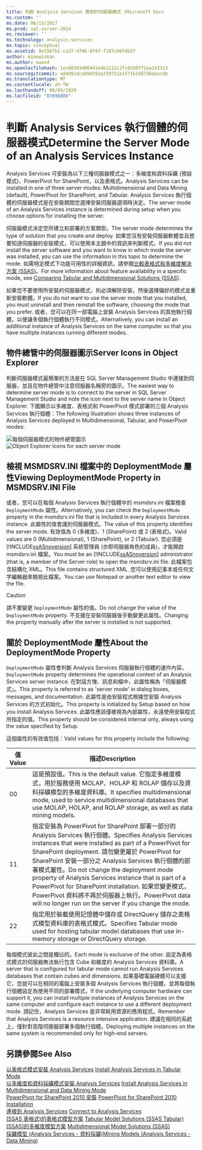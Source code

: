 ```yaml
---
title: 判斷 Analysis Services 實例的伺服器模式 |Microsoft Docs
ms.custom: ''
ms.date: 06/13/2017
ms.prod: sql-server-2014
ms.reviewer: ''
ms.technology: analysis-services
ms.topic: conceptual
ms.assetid: 9e556fb1-ca37-4f06-8f8f-f187cb0fdb37
author: minewiskan
ms.author: owend
ms.openlocfilehash: 1ec68383d00441e4b1212c2fc03d07f1aa143313
ms.sourcegitcommit: ad4d92dce894592a259721a1571b1d8736abacdb
ms.translationtype: MT
ms.contentlocale: zh-TW
ms.lasthandoff: 08/04/2020
ms.locfileid: "87698800"
---
```

# <a name="determine-the-server-mode-of-an-analysis-services-instance"></a><span data-ttu-id="0c52a-102">判斷 Analysis Services 執行個體的伺服器模式</span><span class="sxs-lookup"><span data-stu-id="0c52a-102">Determine the Server Mode of an Analysis Services Instance</span></span>
  <span data-ttu-id="0c52a-103">Analysis Services 可安裝為以下三種伺服器模式之一：多維度和資料採礦 (預設模式)、PowerPivot for SharePoint，以及表格式。</span><span class="sxs-lookup"><span data-stu-id="0c52a-103">Analysis Services can be installed in one of three server modes: Multidimensional and Data Mining (default), PowerPivot for SharePoint, and Tabular.</span></span> <span data-ttu-id="0c52a-104">Analysis Services 執行個體的伺服器模式是在安裝期間您選擇安裝伺服器選項時決定。</span><span class="sxs-lookup"><span data-stu-id="0c52a-104">The server mode of an Analysis Services instance is determined during setup when you choose options for installing the server.</span></span>  
  
 <span data-ttu-id="0c52a-105">伺服器模式決定您所建立和部署的方案類型。</span><span class="sxs-lookup"><span data-stu-id="0c52a-105">The server mode determines the type of solution that you create and deploy.</span></span> <span data-ttu-id="0c52a-106">如果您沒有安裝伺服器軟體並且想要知道伺服器的安裝模式，可以使用本主題中的資訊來判斷模式。</span><span class="sxs-lookup"><span data-stu-id="0c52a-106">If you did not install the server software and you want to know in which mode the server was installed, you can use the information in this topic to determine the mode.</span></span> <span data-ttu-id="0c52a-107">如需特定模式下功能可用性的詳細資訊，請參閱[比較表格式和多維度解決方案 &#40;SSAS&#41;](../comparing-tabular-and-multidimensional-solutions-ssas.md)。</span><span class="sxs-lookup"><span data-stu-id="0c52a-107">For more information about feature availability in a specific mode, see [Comparing Tabular and Multidimensional Solutions &#40;SSAS&#41;](../comparing-tabular-and-multidimensional-solutions-ssas.md).</span></span>  
  
 <span data-ttu-id="0c52a-108">如果您不要使用所安裝的伺服器模式，則必須解除安裝，然後選擇偏好的模式並重新安裝軟體。</span><span class="sxs-lookup"><span data-stu-id="0c52a-108">If you do not want to use the server mode that you installed, you must uninstall and then reinstall the software, choosing the mode that you prefer.</span></span> <span data-ttu-id="0c52a-109">或者，您可以在同一部電腦上安裝 Analysis Services 的其他執行個體，以便讓多個執行個體執行不同模式。</span><span class="sxs-lookup"><span data-stu-id="0c52a-109">Alternatively, you can install an additional instance of Analysis Services on the same computer so that you have multiple instances running different modes.</span></span>  
  
## <a name="server-icons-in-object-explorer"></a><span data-ttu-id="0c52a-110">物件總管中的伺服器圖示</span><span class="sxs-lookup"><span data-stu-id="0c52a-110">Server Icons in Object Explorer</span></span>  
 <span data-ttu-id="0c52a-111">判斷伺服器模式最簡單的方法是在 SQL Server Management Studio 中連接到伺服器，並且在物件總管中注意伺服器名稱旁的圖示。</span><span class="sxs-lookup"><span data-stu-id="0c52a-111">The easiest way to determine server mode is to connect to the server in SQL Server Management Studio and note the icon next to the server name in Object Explorer.</span></span> <span data-ttu-id="0c52a-112">下圖顯示以多維度、表格式和 PowerPivot 模式部署的三個 Analysis Services 執行個體：</span><span class="sxs-lookup"><span data-stu-id="0c52a-112">The following illustration shows three instances of Analysis Services deployed in Multidimensional, Tabular, and PowerPivot modes:</span></span>  
  
 <span data-ttu-id="0c52a-113">![每個伺服器模式的物件總管圖示](../media/ssas-ssms-servermodes.gif "每個伺服器模式的物件總管圖示")</span><span class="sxs-lookup"><span data-stu-id="0c52a-113">![Object Explorer icons for each server mode](../media/ssas-ssms-servermodes.gif "Object Explorer icons for each server mode")</span></span>  
  
## <a name="viewing-deploymentmode-property-in-msmdsrvini-file"></a><span data-ttu-id="0c52a-114">檢視 MSMDSRV.INI 檔案中的 DeploymentMode 屬性</span><span class="sxs-lookup"><span data-stu-id="0c52a-114">Viewing DeploymentMode Property in MSMDSRV.INI File</span></span>  
 <span data-ttu-id="0c52a-115">或者，您可以在每個 Analysis Services 執行個體中的 msmdsrv.ini 檔案檢查 `DeploymentMode` 屬性。</span><span class="sxs-lookup"><span data-stu-id="0c52a-115">Alternatively, you can check the `DeploymentMode` property in the msmdsrv.ini file that is included in every Analysis Services instance.</span></span> <span data-ttu-id="0c52a-116">此屬性的值會識別伺服器模式。</span><span class="sxs-lookup"><span data-stu-id="0c52a-116">The value of this property identifies the server mode.</span></span> <span data-ttu-id="0c52a-117">有效值為 0 (多維度)、1 (SharePoint) 或 2 (表格式)。</span><span class="sxs-lookup"><span data-stu-id="0c52a-117">Valid values are 0 (Multidimensional), 1 (SharePoint), or 2 (Tabular).</span></span> <span data-ttu-id="0c52a-118">您必須是 [!INCLUDE[ssASnoversion](../../includes/ssasnoversion-md.md)] 系統管理員 (亦即伺服器角色的成員)，才能開啟 msmdsrv.ini 檔案。</span><span class="sxs-lookup"><span data-stu-id="0c52a-118">You must be an [!INCLUDE[ssASnoversion](../../includes/ssasnoversion-md.md)] administrator (that is, a member of the Server role) to open the msmdsrv.ini file.</span></span> <span data-ttu-id="0c52a-119">此檔案包含結構化 XML。</span><span class="sxs-lookup"><span data-stu-id="0c52a-119">This file contains structured XML.</span></span> <span data-ttu-id="0c52a-120">您可以使用記事本或任何文字編輯器來檢視此檔案。</span><span class="sxs-lookup"><span data-stu-id="0c52a-120">You can use Notepad or another text editor to view the file.</span></span>  
  
> [!CAUTION]  
>  <span data-ttu-id="0c52a-121">請不要變更 `DeploymentMode` 屬性的值。</span><span class="sxs-lookup"><span data-stu-id="0c52a-121">Do not change the value of the `DeploymentMode` property.</span></span> <span data-ttu-id="0c52a-122">不支援在安裝伺服器後手動變更此屬性。</span><span class="sxs-lookup"><span data-stu-id="0c52a-122">Changing the property manually after the server is installed is not supported.</span></span>  
  
## <a name="about-the-deploymentmode-property"></a><span data-ttu-id="0c52a-123">關於 DeploymentMode 屬性</span><span class="sxs-lookup"><span data-stu-id="0c52a-123">About the DeploymentMode Property</span></span>  
 <span data-ttu-id="0c52a-124">`DeploymentMode` 屬性會判斷 Analysis Services 伺服器執行個體的運作內容。</span><span class="sxs-lookup"><span data-stu-id="0c52a-124">`DeploymentMode` property determines the operational context of an Analysis Services server instance.</span></span> <span data-ttu-id="0c52a-125">在對話方塊、訊息和檔中，此屬性稱為「伺服器模式」。</span><span class="sxs-lookup"><span data-stu-id="0c52a-125">This property is referred to as 'server mode' in dialog boxes, messages, and documentation.</span></span> <span data-ttu-id="0c52a-126">此屬性是由安裝程式根據您安裝 Analysis Services 的方式初始化。</span><span class="sxs-lookup"><span data-stu-id="0c52a-126">This property is initialized by Setup based on how you install Analysis Services.</span></span> <span data-ttu-id="0c52a-127">此屬性應該僅被視為內部屬性，永遠使用安裝程式所指定的值。</span><span class="sxs-lookup"><span data-stu-id="0c52a-127">This property should be considered internal only, always using the value specified by Setup.</span></span>  
  
 <span data-ttu-id="0c52a-128">這個屬性的有效值包括：</span><span class="sxs-lookup"><span data-stu-id="0c52a-128">Valid values for this property include the following:</span></span>  
  
|<span data-ttu-id="0c52a-129">值</span><span class="sxs-lookup"><span data-stu-id="0c52a-129">Value</span></span>|<span data-ttu-id="0c52a-130">描述</span><span class="sxs-lookup"><span data-stu-id="0c52a-130">Description</span></span>|  
|-----------|-----------------|  
|<span data-ttu-id="0c52a-131">0</span><span class="sxs-lookup"><span data-stu-id="0c52a-131">0</span></span>|<span data-ttu-id="0c52a-132">這是預設值。</span><span class="sxs-lookup"><span data-stu-id="0c52a-132">This is the default value.</span></span> <span data-ttu-id="0c52a-133">它指定多維度模式，用於服務使用 MOLAP、HOLAP 和 ROLAP 儲存以及資料採礦模型的多維度資料庫。</span><span class="sxs-lookup"><span data-stu-id="0c52a-133">It specifies multidimensional mode, used to service multidimensional databases that use MOLAP, HOLAP, and ROLAP storage, as well as data mining models.</span></span>|  
|<span data-ttu-id="0c52a-134">1</span><span class="sxs-lookup"><span data-stu-id="0c52a-134">1</span></span>|<span data-ttu-id="0c52a-135">指定安裝為 PowerPivot for SharePoint 部署一部分的 Analysis Services 執行個體。</span><span class="sxs-lookup"><span data-stu-id="0c52a-135">Specifies Analysis Services instances that were installed as part of a PowerPivot for SharePoint deployment.</span></span> <span data-ttu-id="0c52a-136">請勿變更屬於 PowerPivot for SharePoint 安裝一部分之 Analysis Services 執行個體的部署模式屬性。</span><span class="sxs-lookup"><span data-stu-id="0c52a-136">Do not change the deployment mode property of Analysis Services instance that is part of a PowerPivot for SharePoint installation.</span></span> <span data-ttu-id="0c52a-137">如果您變更模式，PowerPivot 資料將不再於伺服器上執行。</span><span class="sxs-lookup"><span data-stu-id="0c52a-137">PowerPivot data will no longer run on the server if you change the mode.</span></span>|  
|<span data-ttu-id="0c52a-138">2</span><span class="sxs-lookup"><span data-stu-id="0c52a-138">2</span></span>|<span data-ttu-id="0c52a-139">指定用於裝載使用記憶體中儲存或 DirectQuery 儲存之表格式模型資料庫的表格式模式。</span><span class="sxs-lookup"><span data-stu-id="0c52a-139">Specifies Tabular mode used for hosting tabular model databases that use in-memory storage or DirectQuery storage.</span></span>|  
  
 <span data-ttu-id="0c52a-140">每個模式彼此之間是獨佔的。</span><span class="sxs-lookup"><span data-stu-id="0c52a-140">Each mode is exclusive of the other.</span></span> <span data-ttu-id="0c52a-141">設定為表格式模式的伺服器無法執行包含 Cube 和維度的 Analysis Services 資料庫。</span><span class="sxs-lookup"><span data-stu-id="0c52a-141">A server that is configured for tabular mode cannot run Analysis Services databases that contain cubes and dimensions.</span></span> <span data-ttu-id="0c52a-142">如果基礎電腦硬體可以支援它，您就可以在相同的電腦上安裝多個 Analysis Services 執行個體，並將每個執行個體設定為使用不同的部署模式。</span><span class="sxs-lookup"><span data-stu-id="0c52a-142">If the underlying computer hardware can support it, you can install multiple instances of Analysis Services on the same computer and configure each instance to use a different deployment mode.</span></span> <span data-ttu-id="0c52a-143">請記住，Analysis Services 是非常耗用資源的應用程式。</span><span class="sxs-lookup"><span data-stu-id="0c52a-143">Remember that Analysis Services is a resource intensive application.</span></span> <span data-ttu-id="0c52a-144">建議在相同的系統上，僅針對高階伺服器部署多個執行個體。</span><span class="sxs-lookup"><span data-stu-id="0c52a-144">Deploying multiple instances on the same system is recommended only for high-end servers.</span></span>  
  
## <a name="see-also"></a><span data-ttu-id="0c52a-145">另請參閱</span><span class="sxs-lookup"><span data-stu-id="0c52a-145">See Also</span></span>  
 <span data-ttu-id="0c52a-146">[以表格式模式安裝 Analysis Services](install-windows/install-analysis-services.md) </span><span class="sxs-lookup"><span data-stu-id="0c52a-146">[Install Analysis Services in Tabular Mode](install-windows/install-analysis-services.md) </span></span>  
 <span data-ttu-id="0c52a-147">[以多維度和資料採礦模式安裝 Analysis Services](../../sql-server/install/install-analysis-services-in-multidimensional-and-data-mining-mode.md) </span><span class="sxs-lookup"><span data-stu-id="0c52a-147">[Install Analysis Services in Multidimensional and Data Mining Mode](../../sql-server/install/install-analysis-services-in-multidimensional-and-data-mining-mode.md) </span></span>  
 <span data-ttu-id="0c52a-148">[PowerPivot for SharePoint 2010 安裝](../../sql-server/install/powerpivot-for-sharepoint-2010-installation.md) </span><span class="sxs-lookup"><span data-stu-id="0c52a-148">[PowerPivot for SharePoint 2010 Installation](../../sql-server/install/powerpivot-for-sharepoint-2010-installation.md) </span></span>  
 <span data-ttu-id="0c52a-149">[連接到 Analysis Services](connect-to-analysis-services.md) </span><span class="sxs-lookup"><span data-stu-id="0c52a-149">[Connect to Analysis Services](connect-to-analysis-services.md) </span></span>  
 <span data-ttu-id="0c52a-150">[&#40;SSAS 表格式&#41;的表格式模型方案](../tabular-model-solutions-ssas-tabular.md) </span><span class="sxs-lookup"><span data-stu-id="0c52a-150">[Tabular Model Solutions &#40;SSAS Tabular&#41;](../tabular-model-solutions-ssas-tabular.md) </span></span>  
 <span data-ttu-id="0c52a-151">[&#40;SSAS&#41;的多維度模型方案](../multidimensional-models/multidimensional-model-solutions-ssas.md) </span><span class="sxs-lookup"><span data-stu-id="0c52a-151">[Multidimensional Model Solutions &#40;SSAS&#41;](../multidimensional-models/multidimensional-model-solutions-ssas.md) </span></span>  
 [<span data-ttu-id="0c52a-152">採礦模型 &#40;Analysis Services - 資料採礦&#41;</span><span class="sxs-lookup"><span data-stu-id="0c52a-152">Mining Models &#40;Analysis Services - Data Mining&#41;</span></span>](../data-mining/mining-models-analysis-services-data-mining.md)  
  
  
